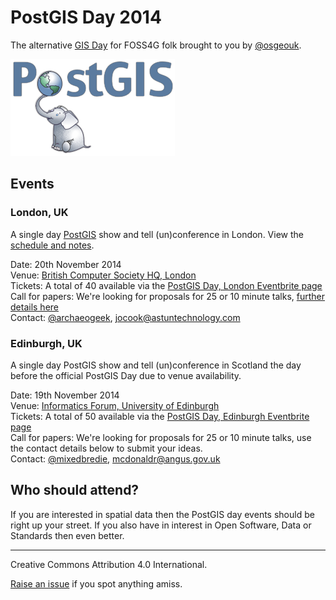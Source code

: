 # PostGIS Day 2014

The alternative [GIS Day](http://gisday.com/) for FOSS4G folk brought to you by
[@osgeouk](https://twitter.com/osgeouk).

![PostGIS logo](logos/postgis-logo.png)

## Events

### London, UK

A single day [PostGIS](http://postgis.net) show and tell (un)conference in
London. View the [schedule and notes](./LONDON-2014-11-20.md).

Date: 20th November 2014  
Venue: [British Computer Society HQ, London](http://www.bcs.org/upload/pdf/london-office-guide.pdf)  
Tickets: A total of 40 available via the [PostGIS Day, London Eventbrite page](https://www.eventbrite.com/e/postgis-day-tickets-13226598111)  
Call for papers: We're looking for proposals for 25 or 10 minute talks, [further details here](http://lists.osgeo.org/pipermail/uk/2014-October/000678.html)  
Contact: [@archaeogeek](https://twitter.com/archaeogeek), [jocook@astuntechnology.com](mailto:jocook@astuntechnology.com)  

### Edinburgh, UK

A single day PostGIS show and tell (un)conference in Scotland the day before
the official PostGIS Day due to venue availability.

Date: 19th November 2014  
Venue: [Informatics Forum, University of Edinburgh](http://www.ed.ac.uk/schools-departments/informatics/about/location)  
Tickets: A total of 50 available via the [PostGIS Day, Edinburgh Eventbrite page](http://www.eventbrite.co.uk/e/postgis-day-tickets-13537381673)  
Call for papers: We're looking for proposals for 25 or 10 minute talks, use the contact details below to submit your ideas.  
Contact: [@mixedbredie](https://twitter.com/mixedbredie), [mcdonaldr@angus.gov.uk](mailto:mcdonaldr@angus.gov.uk)  

## Who should attend?

If you are interested in spatial data then the PostGIS day events should be
right up your street. If you also have in interest in Open Software, Data or
Standards then even better.

----

Creative Commons Attribution 4.0 International.

[Raise an issue](https://github.com/osgeouk/pgday/issues) if you spot anything amiss.
